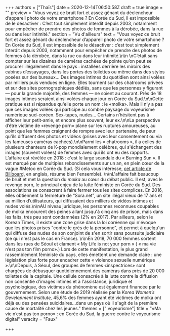+++
authors = ["Thaïs"]
date = 2020-12-14T06:50:58Z
draft = true
image = ""
preview = "Vous voyez ce bruit fort et assez gênant du déclencheur d’appareil photo de votre smartphone ? En Corée du Sud, il est impossible de le désactiver : C’est tout simplement interdit depuis 2003, notamment pour empêcher de prendre des photos de femmes à la dérobée, dans la rue ou dans leur intimité."
section = "Vu d'ailleurs"
text = "Vous voyez ce bruit fort et assez gênant du déclencheur d’appareil photo de votre smartphone ? En Corée du Sud, il est impossible de le désactiver : c’est tout simplement interdit depuis 2003, notamment pour empêcher de prendre des photos de femmes à la dérobée, dans la rue ou dans leur intimité.\n\n  \nC’était sans compter sur les dizaines de caméras cachées de pointe qu’on peut se procurer illégalement dans le pays : installées derrière les miroirs des cabines d’essayages, dans les portes des toilettes ou même dans des stylos posées sur des bureaux… Des images intimes du quotidien sont ainsi volées par milliers puis vendues en ligne. Elles tournent sur des chatrooms privées et sur des sites pornographiques dédiés, sans que les personnes y figurant — pour la grande majorité, des femmes — ne soient au courant.  Près de 18 images intimes seraient ainsi volées chaque jour en Corée du Sud.\n\nCette pratique est si répandue qu'elle porte un nom : le «molka». Mais il n’y a pas que ces images volées qui participe au sombre paysage du voyeurisme numérique sud-coréen. Sex-tapes, nudes… Certains n’hésitent pas à afficher leur petit-amie, et encore plus souvent, leur ex.\n\nLa perspective d’être victime de «revenge porn» plane sur les ruptures amoureuses, au point que les femmes craignent de rompre avec leur partenaire, de peur qu'ils diffusent des photos et vidéos (prises avec leur consentement ou via les fameuses caméras cachées).\n\nParmi les « chatrooms », il a celles de plusieurs chanteurs de K-pop mondialement célèbres, qui s'échangent des images (souvent volées) de femmes avec qui ils ont eu des rapports. L’affaire est révélée en 2018 : c'est le large scandale du « Burning Sun ». Il est marqué par de multiples rebondissements sur un an, en plein cœur de la vague #Metoo en Corée du Sud. (Si cela vous intéresse, [cet article de Billboard,](https://www.billboard.com/articles/columns/k-town/8503818/burning-sun-scandal-timeline-seungri-jung-joon-young) en anglais, résume bien l'ensemble). \n\nL'affaire fait beaucoup de bruit et met la question du _molka_ au cœur du débat public. Il est, avec le revenge porn, le principal enjeu de la lutte féministe en Corée du Sud. Des associations se consacrent à faire fermer tous les sites complices. En 2016, elles obtiennent la fermeture de “Sora.net”, un site illégal vieux de 17 ans et au million d’utilisateurs, qui diffusaient des milliers de vidéos intimes et nudes volés.\n\nAU niveau juridique, les personnes reconnues coupables de molka encourent des peines allant jusqu'à cinq ans de prison, mais dans les faits, très peu sont condamnées (2% en 2017). Par ailleurs, selon le Korean Times, il existe une zone grise dans la loi coréenne qui  n'évoque que les photos prises \"contre le grès de la personne\", et permet à quelqu'un qui diffuse des nudes de son conjoint de s'en sortir sans poursuite judiciaire (ce qui n'est pas le cas en France). \n\nEn 2018, 70 000 femmes sortent dans les rues de Séoul et clament  « My Life is not your porn » ( « ma vie n’est pas ton film porno».) Lors de cette manifestation, le plus grand rassemblement féministe du pays, elles émettent une demande claire : une législation plus forte pour encadrer cette « violence sexuelle numérique ».\n\nDepuis, à Séoul, des groupes de femmes «inspectrices» sont chargées de débusquer quotidiennement des caméras dans près de 20 000 toilettes de la capitale. Une cellule consacrée à la lutte contre la diffusion non consentie d'images intimes et à l'assistance, juridique et psychologique, des victimes du phénomène est également financée par le gouvernement.  Selon une étude de 2019 réalisée par la _Korea Women’s Development Institute,_ 45,6% des femmes ayant été victimes de molka ont déjà eu des pensées suicidaires...dans un pays où il s'agit de la première cause de mortalité chez les jeunes."
themes = [" voyeurisme"]
title = "«Ma vie n’est pas ton porno» : en Corée du Sud, la guerre contre le voyeurisme digital"
veracity = "Faux"

+++

